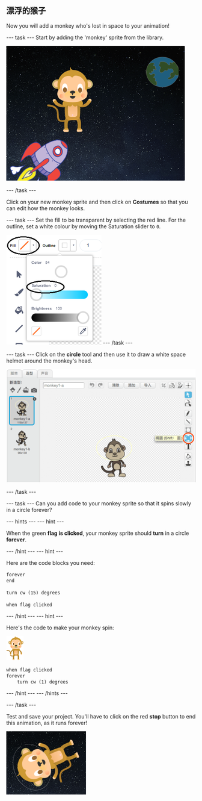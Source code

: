 ## 漂浮的猴子

Now you will add a monkey who's lost in space to your animation!

\--- task \--- Start by adding the 'monkey' sprite from the library.

![添加猴子角色](images/space-monkey-sprite.png)

\--- /task \---

Click on your new monkey sprite and then click on **Costumes** so that you can edit how the monkey looks.

\--- task \--- Set the fill to be transparent by selecting the red line. For the outline, set a white colour by moving the Saturation slider to `0`.

![Make white colour](images/make-white.png) \--- /task \---

\--- task \--- Click on the **circle** tool and then use it to draw a white space helmet around the monkey's head.

![猴子太空帽](images/space-monkey-edit.png)

\--- /task \---

\--- task \--- Can you add code to your monkey sprite so that it spins slowly in a circle forever?

\--- hints \--- \--- hint \---

When the green **flag is clicked**, your monkey sprite should **turn** in a circle **forever**.

\--- /hint \--- \--- hint \---

Here are the code blocks you need:

```blocks3
forever
end

turn cw (15) degrees

when flag clicked
```

\--- /hint \--- \--- hint \---

Here's the code to make your monkey spin:

![Monkey sprite](images/sprite-monkey.png)

```blocks3
when flag clicked
forever
    turn cw (1) degrees
```

\--- /hint \--- \--- /hints \---

\--- /task \---

Test and save your project. You'll have to click on the red **stop** button to end this animation, as it runs forever!

![Test the spinning monkey](images/space-spin-test.png)